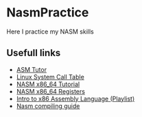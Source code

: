 # NasmPractice
Here I practice my NASM skills


## Usefull links
* [ASM Tutor][1]  
* [Linux System Call Table][2]  
* [NASM x86_64 Tutorial][3]  
* [NASM x86_64 Registers][4]  
* [Intro to x86 Assembly Language (Playlist)][5]
* [Nasm compiling guide][6]

[1]: https://asmtutor.com
[2]: https://chromium.googlesource.com/chromiumos/docs/+/master/constants/syscalls.md
[3]: https://cs.lmu.edu/~ray/notes/nasmtutorial
[4]: https://www.cs.uaf.edu/2017/fall/cs301/reference/x86_64.html
[5]: https://www.youtube.com/playlist?list=PLmxT2pVYo5LB5EzTPZGfFN0c2GDiSXgQe
[6]: https://gist.github.com/yellowbyte/d91da3c3b0bc3ee6d1d1ac5327b1b4b2
